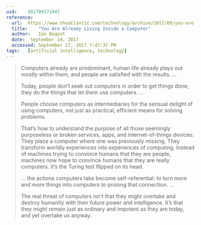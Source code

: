 ```yaml
---
uid:	201709171947
reference:
  url:	https://www.theatlantic.com/technology/archive/2017/09/you-are-already-living-inside-a-computer/539193/
  title:	"You Are Already Living Inside a Computer"
  author:	Ian Bogost
  date:	 September 14, 2017
  accessed:	September 17, 2017 7:47:37 PM
tags:	[artificial intelligence, technology]
---
```


> Computers already are predominant, human life already plays out mostly within them, and people are satisfied with the results. …
> 
> Today, people don’t seek out computers in order to get things done; they do the things that let them use computers. …
> 
> People choose computers as intermediaries for the sensual delight of using computers, not just as practical, efficient means for solving problems.
> 
> That’s how to understand the purpose of all those seemingly purposeless or broken services, apps, and internet-of-things devices: They place a computer where one was previously missing. They transform worldly experiences into experiences of computing. Instead of machines trying to convince humans that they are people, machines now hope to convince humans that they are really computers. It’s the Turing test flipped on its head.
> 
> … the actions computers take become self-referential: to turn more and more things into computers to prolong that connection. …
> 
> The real threat of computers isn’t that they might overtake and destroy humanity with their future power and intelligence. It’s that they might remain just as ordinary and impotent as they are today, and yet overtake us anyway.
